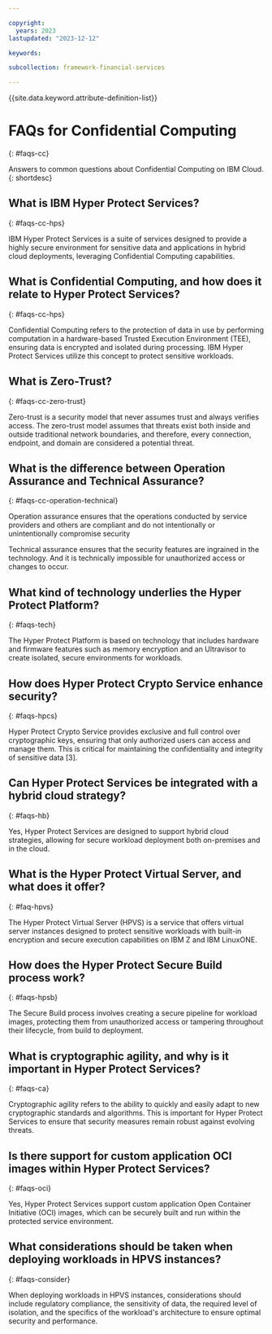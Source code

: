 ```yaml
---

copyright:
  years: 2023
lastupdated: "2023-12-12"

keywords: 

subcollection: framework-financial-services

---
```


{{site.data.keyword.attribute-definition-list}}


# FAQs for Confidential Computing
{: #faqs-cc}

Answers to common questions about Confidential Computing on IBM Cloud.
{: shortdesc}

## What is IBM Hyper Protect Services?
{: #faqs-cc-hps}
    
IBM Hyper Protect Services is a suite of services designed to provide a highly secure environment for sensitive data and applications in hybrid cloud deployments, leveraging Confidential Computing capabilities.

## What is Confidential Computing, and how does it relate to Hyper Protect Services?
{: #faqs-cc-hps}

Confidential Computing refers to the protection of data in use by performing computation in a hardware-based Trusted Execution Environment (TEE), ensuring data is encrypted and isolated during processing. IBM Hyper Protect Services utilize this concept to protect sensitive workloads.

## What is Zero-Trust?
{: #faqs-cc-zero-trust}

Zero-trust is a security model that never assumes trust and always verifies access. The zero-trust model assumes that threats exist both inside and outside traditional network boundaries, and therefore, every connection, endpoint, and domain are considered a potential threat. 

## What is the difference between Operation Assurance and Technical Assurance?
{: #faqs-cc-operation-technical}

Operation assurance ensures that the operations conducted by service providers and others are compliant and do not intentionally or unintentionally compromise security

Technical assurance ensures that the security features are ingrained in the technology. And it is technically impossible for unauthorized access or changes to occur.


## What kind of technology underlies the Hyper Protect Platform?
{: #faqs-tech}
    
The Hyper Protect Platform is based on technology that includes hardware and firmware features such as memory encryption and an Ultravisor to create isolated, secure environments for workloads.

## How does Hyper Protect Crypto Service enhance security?
{: #faqs-hpcs}

 Hyper Protect Crypto Service provides exclusive and full control over cryptographic keys, ensuring that only authorized users can access and manage them. This is critical for maintaining the confidentiality and integrity of sensitive data [3].

## Can Hyper Protect Services be integrated with a hybrid cloud strategy?
{: #faqs-hb}

Yes, Hyper Protect Services are designed to support hybrid cloud strategies, allowing for secure workload deployment both on-premises and in the cloud.

## What is the Hyper Protect Virtual Server, and what does it offer?
{: #faq-hpvs}
    
The Hyper Protect Virtual Server (HPVS) is a service that offers virtual server instances designed to protect sensitive workloads with built-in encryption and secure execution capabilities on IBM Z and IBM LinuxONE.

## How does the Hyper Protect Secure Build process work?
{: #faqs-hpsb}

The Secure Build process involves creating a secure pipeline for workload images, protecting them from unauthorized access or tampering throughout their lifecycle, from build to deployment.

## What is cryptographic agility, and why is it important in Hyper Protect Services?
{: #faqs-ca}
    
Cryptographic agility refers to the ability to quickly and easily adapt to new cryptographic standards and algorithms. This is important for Hyper Protect Services to ensure that security measures remain robust against evolving threats.

## Is there support for custom application OCI images within Hyper Protect Services?
{: #faqs-oci}    
    
Yes, Hyper Protect Services support custom application Open Container Initiative (OCI) images, which can be securely built and run within the protected service environment.

## What considerations should be taken when deploying workloads in HPVS instances?
{: #faqs-consider}

When deploying workloads in HPVS instances, considerations should include regulatory compliance, the sensitivity of data, the required level of isolation, and the specifics of the workload's architecture to ensure optimal security and performance.

